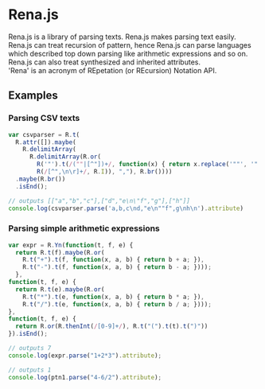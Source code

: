 # Rena.js
Rena.js is a library of parsing texts. Rena.js makes parsing text easily.  
Rena.js can treat recursion of pattern, hence Rena.js can parse languages which described top down parsing
like arithmetic expressions and so on.  
Rena.js can also treat synthesized and inherited attributes.  
'Rena' is an acronym of REpetation (or REcursion) Notation API.  

## Examples

### Parsing CSV texts
```js
var csvparser = R.t(
  R.attr([]).maybe(
    R.delimitArray(
      R.delimitArray(R.or(
        R('"').t(/(""|[^"])+/, function(x) { return x.replace('""', '"'); }).t('"'),
        R(/[^",\n\r]+/, R.I)), ","), R.br())))
  .maybe(R.br())
  .isEnd();

// outputs [["a","b","c"],["d","e\n\"f","g"],["h"]]
console.log(csvparser.parse('a,b,c\nd,"e\n""f",g\nh\n').attribute)
```

### Parsing simple arithmetic expressions
```js
var expr = R.Yn(function(t, f, e) {
  return R.t(f).maybe(R.or(
    R.t("+").t(f, function(x, a, b) { return b + a; }),
    R.t("-").t(f, function(x, a, b) { return b - a; })));
  },
function(t, f, e) {
  return R.t(e).maybe(R.or(
    R.t("*").t(e, function(x, a, b) { return b * a; }),
    R.t("/").t(e, function(x, a, b) { return b / a; })));
},
function(t, f, e) {
  return R.or(R.thenInt(/[0-9]+/), R.t("(").t(t).t(")"))
}).isEnd();

// outputs 7
console.log(expr.parse("1+2*3").attribute);

// outputs 1
console.log(ptn1.parse("4-6/2").attribute);
```
